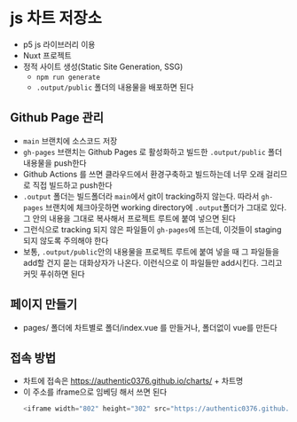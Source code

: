 # js 차트 저장소
- p5 js 라이브러리 이용
- Nuxt 프로젝트
- 정적 사이트 생성(Static Site Generation, SSG)
  - `npm run generate`
  - `.output/public` 폴더의 내용물을 배포하면 된다

## Github Page 관리
- `main` 브랜치에 소스코드 저장
- `gh-pages` 브랜치는 Github Pages 로 활성화하고 빌드한 `.output/public` 폴더 내용물을 push한다
- Github Actions 를 쓰면 클라우드에서 환경구축하고 빌드하는데 너무 오래 걸리므로 직접 빌드하고 push한다
- `.output` 폴더는 빌드폴더라 `main`에서 git이 tracking하지 않는다. 따라서 `gh-pages` 브랜치에 체크아웃하면 working directory에 `.output`폴더가 그대로 있다. 그 안의 내용을 그대로 복사해서 프로젝트 루트에 붙여 넣으면 된다
- 그런식으로 tracking 되지 않은 파일들이 `gh-pages`에 뜨는데, 이것들이 staging 되지 않도록 주의해야 한다
- 보통, `.output/public`안의 내용물을 프로젝트 루트에 붙여 넣을 때 그 파일들을 add할 건지 묻는 대화상자가 나온다. 이런식으로 이 파일들만 add시킨다. 그리고 커밋 푸쉬하면 된다

## 페이지 만들기
- pages/ 폴더에 차트별로 폴더/index.vue 를 만들거나, 폴더없이 vue를 만든다

## 접속 방법
- 차트에 접속은 https://authentic0376.github.io/charts/ + 차트명
- 이 주소를 iframe으로 임베딩 해서 쓰면 된다
    ```javascript
  <iframe width="802" height="302" src="https://authentic0376.github.io/charts/#/charts/shannon_sampling_theorem" frameborder="0"></iframe>
  ```